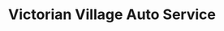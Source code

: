 ---
title: "Victorian Village Auto Service"
url: /columbus/victorian-village-auto-service/
shop: car repair
---